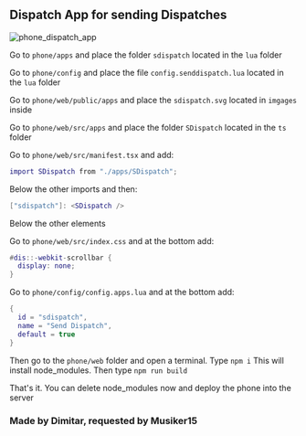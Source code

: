## Dispatch App for sending Dispatches
![phone_dispatch_app](https://user-images.githubusercontent.com/49867381/198904098-3711e276-4a47-4e90-b6ed-94b349cabb73.png)

Go to `phone/apps` and place the folder `sdispatch` located in the `lua` folder

Go to `phone/config` and place the file `config.senddispatch.lua` located in the `lua` folder

Go to `phone/web/public/apps` and place the `sdispatch.svg` located in `imgages` inside

Go to `phone/web/src/apps` and place the folder `SDispatch` located in the `ts` folder

Go to `phone/web/src/manifest.tsx` and add:
```lua
import SDispatch from "./apps/SDispatch";
```
Below the other imports and then:
```lua
["sdispatch"]: <SDispatch />
```
Below the other elements

Go to `phone/web/src/index.css` and at the bottom add:
```lua
#dis::-webkit-scrollbar {
  display: none;
}
```

Go to `phone/config/config.apps.lua` and at the bottom add:
```lua
{
  id = "sdispatch",
  name = "Send Dispatch",
  default = true
}
```

Then go to the `phone/web` folder and open a terminal. 
Type `npm i`
This will install node_modules.
Then type `npm run build`

That's it. You can delete node_modules now and deploy the phone into the server

### Made by Dimitar, requested by Musiker15
